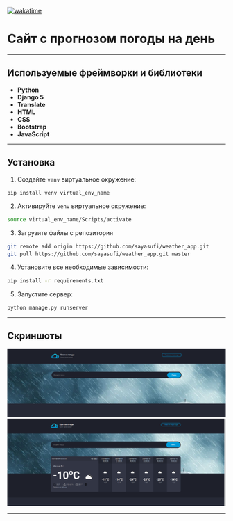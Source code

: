 <a href="https://wakatime.com/badge/user/018c3f04-b140-41f9-a489-5b0143d153f5/project/018d8db7-7e34-4138-936f-09b8becef097"><img src="https://wakatime.com/badge/user/018c3f04-b140-41f9-a489-5b0143d153f5/project/018d8db7-7e34-4138-936f-09b8becef097.svg" alt="wakatime"></a>

# Сайт с прогнозом погоды на день

---

## Используемые фреймворки и библиотеки

<ul>
<li><strong>Python</strong></li>
<li><strong>Django 5</strong></li>
<li><strong>Translate</strong></li>
<li><strong>HTML</strong></li>
<li><strong>CSS</strong></li>
<li><strong>Bootstrap</strong></li>
<li><strong>JavaScript</strong></li>
</ul>

---

## Установка

1. Создайте `venv` виртуальное окружение:

```bash
pip install venv virtual_env_name
```

2. Активируйте `venv` виртуальное окружение:

```bash
source virtual_env_name/Scripts/activate
```

3. Загрузите файлы с репозитория

```bash
git remote add origin https://github.com/sayasufi/weather_app.git
git pull https://github.com/sayasufi/weather_app.git master
```

4. Установите все необходимые зависимости:

```bash
pip install -r requirements.txt
```

5. Запустите сервер:

```bash
python manage.py runserver
```

---

## Скриншоты

<p align="center">
  <img src="source/static/ss/a.png">
  <img src="source/static/ss/b.png">
</p>

---




